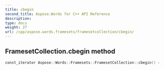 ```yaml
---
title: cbegin
second_title: Aspose.Words for C++ API Reference
description: 
type: docs
weight: 27
url: /cpp/aspose.words.framesets/framesetcollection/cbegin/
---
```

## FramesetCollection.cbegin method




```cpp
const_iterator Aspose::Words::Framesets::FramesetCollection::cbegin() const noexcept
```

